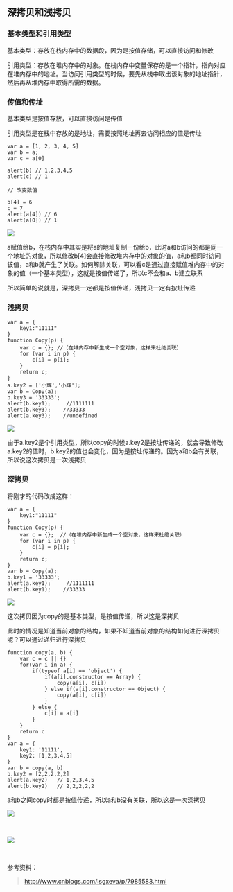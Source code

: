 ## 深拷贝和浅拷贝

### 基本类型和引用类型

基本类型：存放在栈内存中的数据段，因为是按值存储，可以直接访问和修改

引用类型：存放在堆内存中的对象。在栈内存中变量保存的是一个指针，指向对应在堆内存中的地址。当访问引用类型的时候，要先从栈中取出该对象的地址指针，然后再从堆内存中取得所需的数据。


### 传值和传址

基本类型是按值存放，可以直接访问是传值

引用类型是在栈中存放的是地址，需要按照地址再去访问相应的值是传址

    var a = [1, 2, 3, 4, 5]
    var b = a;
    var c = a[0]

    alert(b) // 1,2,3,4,5
    alert(c) // 1

    // 改变数值

    b[4] = 6
    c = 7
    alert(a[4]) // 6
    alert(a[0]) // 1

![](http://ww1.sinaimg.cn/large/006FubJZgy1fpafz2vmx8j30br05p74o.jpg)

a赋值给b，在栈内存中其实是将a的地址复制一份给b，此时a和b访问的都是同一个地址的对象，所以修改b[4]会直接修改堆内存中的对象的值，a和b都同时访问该值，a和b就产生了关联。如何解除关联，可以看c是通过直接赋值堆内存中的对象的值（一个基本类型），这就是按值传递了，所以c不会和a、b建立联系

所以简单的说就是，深拷贝一定都是按值传递，浅拷贝一定有按址传递

### 浅拷贝

    var a = {
        key1:"11111"
    }
    function Copy(p) {
        var c = {}; //（在堆内存中新生成一个空对象，这样来杜绝关联）
        for (var i in p) { 
            c[i] = p[i];
        }
        return c;
    }
    a.key2 = ['小辉','小辉'];
    var b = Copy(a);
    b.key3 = '33333';
    alert(b.key1);     //1111111
    alert(b.key3);    //33333
    alert(a.key3);    //undefined

![](http://ww1.sinaimg.cn/large/006FubJZgy1fpag98yrq5j30c207x0sx.jpg)

由于a.key2是个引用类型，所以copy的时候a.key2是按址传递的，就会导致修改a.key2的值时，b.key2的值也会变化，因为是按址传递的。因为a和b会有关联，所以说这次拷贝是一次浅拷贝

### 深拷贝

将刚才的代码改成这样：

    var a = {
        key1:"11111"
    }
    function Copy(p) {
        var c = {};  //（在堆内存中新生成一个空对象，这样来杜绝关联）
        for (var i in p) { 
            c[i] = p[i];
        }
        return c;
    }
    var b = Copy(a);
    b.key1 = '33333';
    alert(a.key1);     //1111111
    alert(b.key1);    //33333

![](http://ww1.sinaimg.cn/large/006FubJZgy1fpag9rkapsj30bv07zaa7.jpg)

这次拷贝因为copy的是基本类型，是按值传递，所以这是深拷贝

此时的情况是知道当前对象的结构，如果不知道当前对象的结构如何进行深拷贝呢？可以通过递归进行深拷贝

    function copy(a, b) {
        var c = c || {}
        for(var i in a) {
            if(typeof a[i] == 'object') {
                if(a[i].constructor == Array) {
                    copy(a[i], c[i])
                } else if(a[i].constructor == Object) {
                    copy(a[i], c[i])
                }
            } else {
                c[i] = a[i]
            }
        }
        return c
    }
    var a = {
        key1: '11111',
        key2: [1,2,3,4,5]
    }
    var b = copy(a, b)
    b.key2 = [2,2,2,2,2]
    alert(a.key2)   // 1,2,3,4,5
    alert(b.key2)   // 2,2,2,2,2

a和b之间copy时都是按值传递，所以a和b没有关联，所以这是一次深拷贝

![](http://ww1.sinaimg.cn/large/006FubJZgy1fpagg82oe1j3099065jrn.jpg)

<br>

![](https://user-gold-cdn.xitu.io/2018/3/21/162469c372f3332c?w=1080&h=1080&f=jpeg&s=42908)

<br>

参考资料：

> http://www.cnblogs.com/lsgxeva/p/7985583.html
